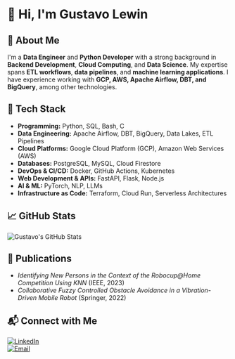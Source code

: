 # 👋 Hi, I'm Gustavo Lewin

## 🚀 About Me
I'm a **Data Engineer** and **Python Developer** with a strong background in **Backend Development**, **Cloud Computing**, and **Data Science**. My expertise spans **ETL workflows**, **data pipelines**, and **machine learning applications**. I have experience working with **GCP, AWS, Apache Airflow, DBT, and BigQuery**, among other technologies.

## 🔧 Tech Stack
- **Programming:** Python, SQL, Bash, C
- **Data Engineering:** Apache Airflow, DBT, BigQuery, Data Lakes, ETL Pipelines
- **Cloud Platforms:** Google Cloud Platform (GCP), Amazon Web Services (AWS)
- **Databases:** PostgreSQL, MySQL, Cloud Firestore
- **DevOps & CI/CD:** Docker, GitHub Actions, Kubernetes
- **Web Development & APIs:** FastAPI, Flask, Node.js
- **AI & ML:** PyTorch, NLP, LLMs
- **Infrastructure as Code:** Terraform, Cloud Run, Serverless Architectures

## 📈 GitHub Stats
![Gustavo's GitHub Stats](https://github-readme-stats.vercel.app/api?username=gustavoflw&show_icons=true&theme=tokyonight)

## 📢 Publications
- *Identifying New Persons in the Context of the Robocup@Home Competition Using KNN* (IEEE, 2023)
- *Collaborative Fuzzy Controlled Obstacle Avoidance in a Vibration-Driven Mobile Robot* (Springer, 2022)

## 📬 Connect with Me
[![LinkedIn](https://img.shields.io/badge/LinkedIn-GustavoLewin-blue?logo=linkedin)](https://www.linkedin.com/in/gustavo-lewin/)  
[![Email](https://img.shields.io/badge/Email-gustavolewin%40email.com-red?logo=gmail)](mailto:gustavolewin@email.com)

